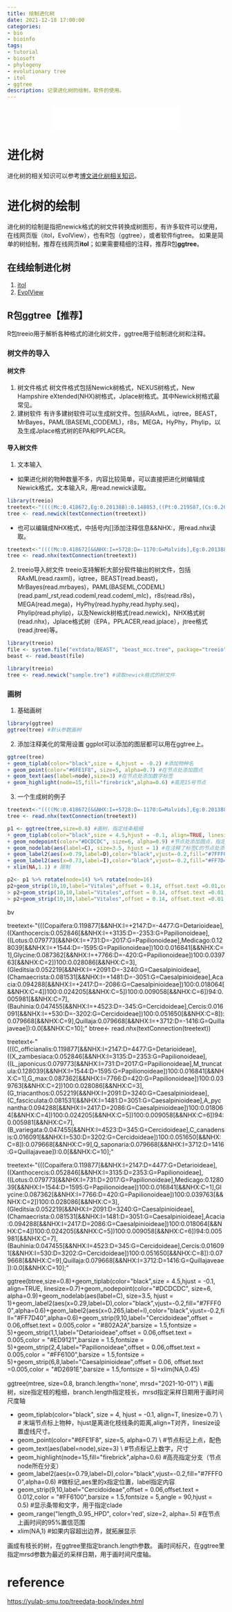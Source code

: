 ```yaml
---
title: 绘制进化树
date: 2021-12-18 17:00:00
categories: 
- bio
- bioinfo
tags:
- tutorial
- biosoft
- phylogeny
- evolutionary tree
- itol
- ggtree
description: 记录进化树的绘制，软件的使用。
---
```


<div align="middle"><iframe frameborder="no" border="0" marginwidth="0" marginheight="0" width=298 height=52 src="//music.163.com/outchain/player?type=2&id=1697043&auto=1&height=32"></iframe></div>

# 进化树
进化树的相关知识可以参考[博文进化树相关知识](https://yanzhongsino.github.io/2021/11/20/bio_evolution.tree/)。

# 进化树的绘制
进化树的绘制是指把newick格式的树文件转换成树图形，有许多软件可以使用，在线网页版（itol，EvolView），也有R包（ggtree），或者软件figtree。
如果是简单的树绘制，推荐在线网页**itol**；如果需要精细的注释，推荐R包**ggtree**。

## 在线绘制进化树
1. [itol](https://itol.embl.de/)
2. [EvolView](https://www.evolgenius.info/evolview/#login)

## R包ggtree【推荐】
R包treeio用于解析各种格式的进化树文件，ggtree用于绘制进化树和注释。
### 树文件的导入
#### 树文件
1. 树文件格式
树文件格式包括Newick树格式，NEXUS树格式，New Hampshire eXtended(NHX)树格式，Jplace树格式。其中Newick树格式最常见。
2. 建树软件
有许多建树软件可以生成树文件。包括RAxML，iqtree，BEAST，MrBayes，PAML(BASEML,CODEML)，r8s，MEGA，HyPhy，Phylip，以及生成Jplace格式树的EPA和PPLACER。

#### 导入树文件
1. 文本输入
- 如果进化树的物种数量不多，内容比较简单，可以直接把进化树编辑成Newick格式，文本输入R，用read.newick读取。
```R
library(treeio)
treetext<-"((((Mc:0.418672,Eg:0.201388):0.148853,((Pt:0.219587,(Cs:0.209405,(Gr:0.224188,At:0.492461):0.027774):0.012564):0.019343,(Pp:0.194515,(Mt:0.354580,Cl:0.338644:0.022063):0.019111):0.011710):0.029914,Vv:0.169100):0.241611,Mg:0.241611);"
tree <- read.newick(textConnection(treetext))
```

- 也可以编辑成NHX格式，中括号内[]添加注释信息&&NHX:，用read.nhx读取。

```R
treetext<-"((((Mc:0.418672[&&NHX:I=+5728:D=-1170:G=Malvids],Eg:0.201388[&&NHX:I=+1420:D=-2519:G=Malvids])[&&NHX:C=1]:0.148853,((Pt:0.219587[&&NHX:I=+5355:D=-1003:G=Fabids],(Cs:0.209405[&&NHX:I=+1026:D=-3516:G=Malvids],(Gr:0.224188[&&NHX:I=+4875:D=-998:G=Malvids],At:0.492461[&&NHX:I=+1776:D=-2891:G=Malvids]):0.027774[&&NHX:C=2]):0.012564[&&NHX:C=3]):0.019343[&&NHX:C=4],(Pp:0.194515[&&NHX:I=+1159:D=-2949:G=Fabids],(Mt:0.354580[&&NHX:I=+3310:D=-1984:G=Fabids],Cl:0.338644[&&NHX:I=+794:D=-3735:G=Fabids]):0.022063[&&NHX:C=5]):0.019111[&&NHX:C=6]):0.011710[&&NHX:C=7]):0.029914[&&NHX:C=8],Vv:0.169100[&&NHX:I=+1522:D=-3045:G=Vitales]):0.241611[&&NHX:C=9],Mg:0.241611[&&NHX:I=+2278:D=-1909:G=Asterids])[&&NHX:C=10];"
tree <- read.nhx(textConnection(treetext))
```

2. treeio导入树文件
treeio支持解析大部分软件输出的树文件，包括RAxML(read.raxml)，iqtree，BEAST(read.beast)，MrBayes(read.mrbayes)，PAML(BASEML,CODEML)(read.paml_rst,read.codeml,read.codeml_mlc)，r8s(read.r8s)，MEGA(read.mega)，HyPhy(read.hyphy,read.hyphy.seq)，Phylip(read.phylip)，以及Newick树格式(read.newick)，NHX格式树(read.nhx)，Jplace格式树（EPA，PPLACER,read.jplace），jtree格式(read.jtree)等。

```R
library(treeio)
file <- system.file("extdata/BEAST", "beast_mcc.tree", package="treeio")
beast <- read.beast(file)
```

```R
library(treeio)
tree <- read.newick("sample.tre") #读取newick格式的树文件
```

### 画树
1. 基础画树
```R
library(ggtree)
ggtree(tree) #默认参数画树
```

2. 添加注释美化的常用设置
ggplot可以添加的图层都可以用在ggtree上。

```R
ggtree(tree)
+ geom_tiplab(color="black",size = 4,hjust = -0.2) #添加物种名
+ geom_point(color="#6FE1F8", size=5, alpha=0.7) #在节点处添加圆点
+ geom_text(aes(label=node),size=3) #在节点处添加数字标签
+ geom_highlight(node=15,fill="firebrick",alpha=0.6) #高亮15号节点
```
 
3. 一个生成树的例子
```R
treetext<-"((((Mc:0.418672[&&NHX:I=+5728:D=-1170:G=Malvids],Eg:0.201388[&&NHX:I=+1420:D=-2519:G=Malvids])[&&NHX:C=1]:0.148853,((Pt:0.219587[&&NHX:I=+5355:D=-1003:G=Fabids],(Cs:0.209405[&&NHX:I=+1026:D=-3516:G=Malvids],(Gr:0.224188[&&NHX:I=+4875:D=-998:G=Malvids],At:0.492461[&&NHX:I=+1776:D=-2891:G=Malvids]):0.027774[&&NHX:C=2]):0.012564[&&NHX:C=3]):0.019343[&&NHX:C=4],(Pp:0.194515[&&NHX:I=+1159:D=-2949:G=Fabids],(Mt:0.354580[&&NHX:I=+3310:D=-1984:G=Fabids],Cl:0.338644[&&NHX:I=+794:D=-3735:G=Fabids]):0.022063[&&NHX:C=5]):0.019111[&&NHX:C=6]):0.011710[&&NHX:C=7]):0.029914[&&NHX:C=8],Vv:0.169100[&&NHX:I=+1522:D=-3045:G=Vitales]):0.241611[&&NHX:C=9],Mg:0.241611[&&NHX:I=+2278:D=-1909:G=Asterids])[&&NHX:C=10];"
tree <- read.nhx(textConnection(treetext))

p1 <- ggtree(tree,size=0.8) #画树，指定线条粗细
+ geom_tiplab(color="black",size = 4.5,hjust = -0.1, align=TRUE, linesize=0.7) #添加物种名
+ geom_nodepoint(color="#DCDCDC", size=6, alpha=0.9) #节点处添加圆点，指定颜色和尺寸
+ geom_nodelab(aes(label=C), size=3.5, hjust = 1) #在注释了标签C的节点处添加C的值，这里的标签C用于注释节点序号
+ geom_label2(aes(x=0.79,label=D),color="black",vjust=-0.2,fill="#7FFF00",alpha=0.6) # 在注释了D的位置添加D的值，这里的标签D用于注释收缩基因的数量。
+ geom_label2(aes(x=0.73,label=I),color="black",vjust=-0.2,fill="#FF7D40",alpha=0.6) # 在注释了I的位置添加I的值，这里的标签I用于注释扩张基因的数量。
+ xlim(NA,1.1) # 限制

p2<- p1 %>% rotate(node=14) %>% rotate(node=16)
p2+geom_strip(10,10,label="Vitales",offset = 0.14, offset.text =0.01,color = "#D2691E",barsize = 1.5,fontsize = 5)+geom_strip(3,7,label="Fabids",offset = 0.14, offset.text =0.01,color = "#D2691E",barsize = 1.5,fontsize = 5)+geom_strip(1,4,label="Fabids",offset = 0.14, offset.text =0.01,color = "#D2691E",barsize = 1.5,fontsize = 5)
> p2+geom_strip(10,10,label="Vitales",offset = 0.14, offset.text =0.01,color = "#D2691E",barsize = 1.5,fontsize = 5)+geom_strip(3,7,label="Fabids",offset = 0.14, offset.text =0.01,color = "#D2691E",barsize = 1.5,fontsize = 5)+geom_strip(1,4,label="Fabids",offset = 0.14, offset.text =0.01,color = "#802A2A",barsize = 1.5,fontsize = 5)
> p2+geom_strip(10,10,label="Vitales",offset = 0.14, offset.text =0.01,color = "#D2691E",barsize = 1.5,fontsize = 5)+geom_strip(3,7,label="Fabids",offset = 0.14, offset.text =0.01,color = "#D2691E",barsize = 1.5,fontsize = 5)+geom_strip(1,4,label="Malvids",offset = 0.14, offset.text =0.01,color = "#802A2A",barsize = 1.5,fontsize = 5)
```


bv

treetext<-"(((Copaifera:0.119877[&&NHX:I=+2147:D=-4477:G=Detarioideae],((Xanthocercis:0.052846[&&NHX:I=+3135:D=-2353:G=Papilionoideae],((Lotus:0.079773[&&NHX:I=+731:D=-2017:G=Papilionoideae],Medicago:0.128039[&&NHX:I=+1544:D=-1595:G=Papilionoideae])100:0.016841[&&NHX:C=1],Glycine:0.087362[&&NHX:I=+7766:D=-420:G=Papilionoideae])100:0.039763[&&NHX:C=2])100:0.028086[&&NHX:C=3],(Gleditsia:0.052219[&&NHX:I=+2091:D=-3240:G=Caesalpinioideae],(Chamaecrista:0.081531[&&NHX:I=+1481:D=-3051:G=Caesalpinioideae],Acacia:0.094288[&&NHX:I=+2417:D=-2086:G=Caesalpinioideae])100:0.018064[&&NHX:C=4])100:0.024205[&&NHX:C=5])100:0.009058[&&NHX:C=6])94:0.005981[&&NHX:C=7],(Bauhinia:0.047455[&&NHX:I=+4523:D=-345:G=Cercidoideae],Cercis:0.016091[&&NHX:I=+530:D=-3202:G=Cercidoideae])100:0.051650[&&NHX:C=8]):0.079668[&&NHX:C=9],Quillaja:0.079668[&&NHX:I=+3712:D=-1416:G=Quillajaveae]):0.0[&&NHX:C=10];"
btree<- read.nhx(textConnection(treetext))

treetext<-"(((C_officianalis:0.119877[&&NHX:I=2147:D=4477:G=Detarioideae],((X_zambesiaca:0.052846[&&NHX:I=3135:D=2353:G=Papilionoideae],((L_japonicus:0.079773[&&NHX:I=731:D=2017:G=Papilionoideae],M_truncatula:0.128039[&&NHX:I=1544:D=1595:G=Papilionoideae])100:0.016841[&&NHX:C=1],G_max:0.087362[&&NHX:I=7766:D=420:G=Papilionoideae])100:0.039763[&&NHX:C=2])100:0.028086[&&NHX:C=3],(G_triacanthos:0.052219[&&NHX:I=2091:D=3240:G=Caesalpinioideae],(C_fasciculata:0.081531[&&NHX:I=1481:D=3051:G=Caesalpinioideae],A_pycnantha:0.094288[&&NHX:I=2417:D=2086:G=Caesalpinioideae])100:0.018064[&&NHX:C=4])100:0.024205[&&NHX:C=5])100:0.009058[&&NHX:C=6])94:0.005981[&&NHX:C=7],(B_variegata:0.047455[&&NHX:I=4523:D=345:G=Cercidoideae],C_canadensis:0.016091[&&NHX:I=530:D=3202:G=Cercidoideae])100:0.051650[&&NHX:C=8]):0.079668[&&NHX:C=9],Q_saponaria:0.079668[&&NHX:I=3712:D=1416:G=Quillajaveae]):0.0[&&NHX:C=10];"

treetext<-"(((Copaifera:0.119877[&&NHX:I=2147:D=4477:G=Detarioideae],((Xanthocercis:0.052846[&&NHX:I=3135:D=2353:G=Papilionoideae],((Lotus:0.079773[&&NHX:I=731:D=2017:G=Papilionoideae],Medicago:0.128039[&&NHX:I=1544:D=1595:G=Papilionoideae])100:0.016841[&&NHX:C=1],Glycine:0.087362[&&NHX:I=7766:D=420:G=Papilionoideae])100:0.039763[&&NHX:C=2])100:0.028086[&&NHX:C=3],(Gleditsia:0.052219[&&NHX:I=2091:D=3240:G=Caesalpinioideae],(Chamaecrista:0.081531[&&NHX:I=1481:D=3051:G=Caesalpinioideae],Acacia:0.094288[&&NHX:I=2417:D=2086:G=Caesalpinioideae])100:0.018064[&&NHX:C=4])100:0.024205[&&NHX:C=5])100:0.009058[&&NHX:C=6])94:0.005981[&&NHX:C=7],(Bauhinia:0.047455[&&NHX:I=4523:D=345:G=Cercidoideae],Cercis:0.016091[&&NHX:I=530:D=3202:G=Cercidoideae])100:0.051650[&&NHX:C=8]):0.079668[&&NHX:C=9],Quillaja:0.079668[&&NHX:I=3712:D=1416:G=Quillajaveae]):0.0[&&NHX:C=10];"

ggtree(btree,size=0.8)+geom_tiplab(color="black",size = 4.5,hjust = -0.1, align=TRUE, linesize=0.7)+geom_nodepoint(color="#DCDCDC", size=6, alpha=0.9)+geom_nodelab(aes(label=C), size=3.5, hjust = 1)+geom_label2(aes(x=0.29,label=D),color="black",vjust=-0.2,fill="#7FFF00",alpha=0.6)+geom_label2(aes(x=0.265,label=I),color="black",vjust=-0.2,fill="#FF7D40",alpha=0.6)+geom_strip(9,10,label="Cercidoideae",offset = 0.06,offset.text = 0.005,color = "#802A2A",barsize = 1.5,fontsize = 5)+geom_strip(1,1,label="Detarioideae",offset = 0.06,offset.text = 0.005,color = "#ED9121",barsize = 1.5,fontsize = 5)+geom_strip(2,4,label="Papilionoideae",offset = 0.06,offset.text = 0.005,color = "#FF6100",barsize = 1.5,fontsize = 5)+geom_strip(6,8,label="Caesalpinioideae",offset = 0.06, offset.text =0.005,color = "#D2691E",barsize = 1.5,fontsize = 5)+xlim(NA,0.45)



ggtree(mtree, size=0.8, branch.length='none', mrsd="2021-10-01") \ #画树，size指定枝的粗细，branch.length指定枝长，mrsd指定采样日期用于画时间尺度轴
+ geom_tiplab(color="black", size = 4, hjust = -0.1, align=T, linesize=0.7) \ # 末端节点标上物种，hjust是离进化枝线条的距离,align=T对齐，linesize设置虚线尺寸。
+ geom_point(color="#6FE1F8", size=5, alpha=0.7) \ #节点标记上点，配色
+ geom_text(aes(label=node),size=3) \ #节点标记上数字，尺寸
+ geom_highlight(node=15,fill="firebrick",alpha=0.6) #高亮指定分支（节点node所在分支）
+ geom_label2(aes(x=0.79,label=D),color="black",vjust=-0.2,fill="#7FFF00",alpha=0.6) #做标记,aes里的x指定位置，label指定内容
+ geom_strip(9,10,label="Cercidoideae",offset = 0.06,offset.text = 0.012,color = "#FF6100",barsize = 1.5,fontsize = 5,angle = 90,hjust = 0.5) #显示条带和文字，用于指定clade
+ geom_range("length_0.95_HPD", color='red', size=2, alpha=.5) #在节点上画时间的95%置信范围
+ xlim(NA,1) #如果内容超出边界，就拓展显示


画成有枝长的树，在ggtree里指定branch.length参数。
画时间标尺，在ggtree里指定mrsd参数为最近的采样日期，用于画时间尺度轴。




# reference
https://yulab-smu.top/treedata-book/index.html